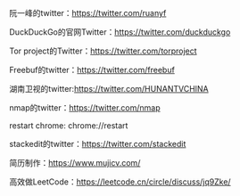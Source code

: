 
阮一峰的twitter：https://twitter.com/ruanyf

DuckDuckGo的官网Twitter：https://twitter.com/duckduckgo

Tor project的Twitter：https://twitter.com/torproject

Freebuf的twitter：https://twitter.com/freebuf

湖南卫视的twitter:https://twitter.com/HUNANTVCHINA

nmap的twitter：https://twitter.com/nmap

restart chrome: chrome://restart


stackedit的twitter：https://twitter.com/stackedit

简历制作：https://www.mujicv.com/

高效做LeetCode：https://leetcode.cn/circle/discuss/jq9Zke/